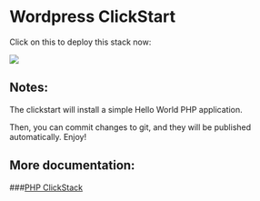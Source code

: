 #  Wordpress ClickStart

Click on this to deploy this stack now:

<a href="https://grandcentral.cloudbees.com/?CB_clickstart=https://raw.github.com/cloudbees-community/php-clickstart/master/clickstart.json"><img src="https://d3ko533tu1ozfq.cloudfront.net/clickstart/deployInstantly_white.png"/></a>

## Notes:
The clickstart will install a simple Hello World PHP application.

Then, you can commit changes to git, and they will be published automatically. Enjoy!

## More documentation:

###[PHP ClickStack](https://github.com/cloudbees-community/php-clickstack)
